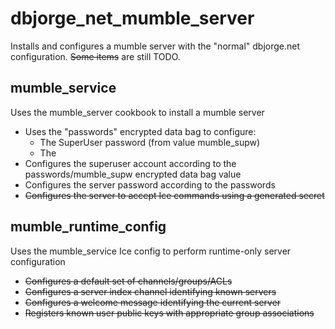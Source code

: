 # dbjorge_net_mumble_server

Installs and configures a mumble server with the "normal" dbjorge.net
configuration. ~~Some items~~ are still TODO.

## mumble_service

Uses the mumble_server cookbook to install a mumble server

* Uses the "passwords" encrypted data bag to configure:
  - The SuperUser password (from value mumble_supw)
  - The
* Configures the superuser account according to the passwords/mumble_supw
encrypted data bag value
* Configures the server password according to the passwords
* ~~Configures the server to accept Ice commands using a generated secret~~

## mumble_runtime_config

Uses the mumble_service Ice config to perform runtime-only server configuration

* ~~Configures a default set of channels/groups/ACLs~~
* ~~Configures a server index channel identifying known servers~~
* ~~Configures a welcome message identifying the current server~~
* ~~Registers known user public keys with appropriate group associations~~
